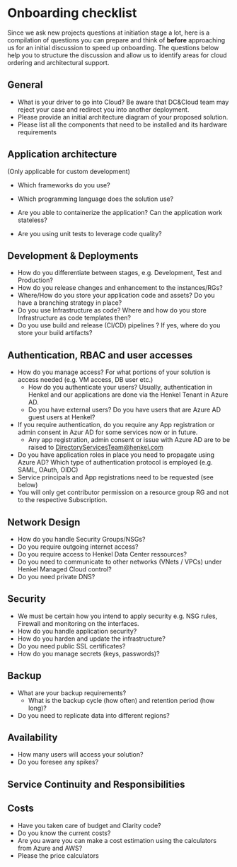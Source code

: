 # Onboarding checklist

Since we ask new projects questions at initiation stage a lot, here is a compilation of questions you can prepare and think of **before** approaching us for an initial discussion to speed up onboarding. The questions below help you to structure the discussion and allow us to identify areas for cloud ordering and architectural support.

## General

- What is your driver to go into Cloud? Be aware that DC&Cloud team may reject your case and redirect you into another deployment.
- Please provide an initial architecture diagram of your proposed solution.
- Please list all the components that need to be installed and its hardware requirements

## Application architecture

(Only applicable for custom development)

- Which frameworks do you use?
- Which programming language does the solution use?

- Are you able to containerize the application? Can the application work stateless?
- Are you using unit tests to leverage code quality?

## Development & Deployments  

- How do you differentiate between stages, e.g. Development, Test and Production?
- How do you release changes and enhancement to the instances/RGs?
- Where/How do you store your application code and assets? Do you have a branching strategy in place?
- Do you use Infrastructure as code? Where and how do you store Infrastructure as code templates then?
- Do you use build and release (CI/CD) pipelines ? If yes, where do you store your build artifacts?

## Authentication, RBAC and user accesses

- How do you manage access? For what portions of your solution is access needed (e.g. VM access, DB user etc.)
  - How do you authenticate your users? Usually, authentication in Henkel and our applications are done via the Henkel Tenant in Azure AD.
  - Do you have external users? Do you have users that are Azure AD guest users at Henkel?
- If you require authentication, do you require any App registration or admin consent in Azur AD for some services now or in future.
  - Any app registration, admin consent or issue with Azure AD are to be raised to DirectoryServicesTeam@henkel.com
- Do you have application roles in place you need to propagate using Azure AD? Which type of authentication protocol is employed (e.g. SAML, OAuth, OIDC)
- Service principals and App registrations need to be requested (see below)
- You will only get contributor permission on a resource group RG and not to the respective Subscription.

## Network Design

- How do you handle Security Groups/NSGs?
- Do you require outgoing internet access?
- Do you require access to Henkel Data Center ressources?
- Do you need to communicate to other networks (VNets / VPCs) under Henkel Managed Cloud control?
- Do you need private DNS?

## Security

- We must be certain how you intend to apply security e.g. NSG rules, Firewall and monitoring on the interfaces.
- How do you handle application security?
- How do you harden and update the infrastructure?
- Do you need public SSL certificates?
- How do you manage secrets (keys, passwords)?

## Backup

- What are your backup requirements?
  - What is the backup cycle (how often) and retention period (how long)?
- Do you need to replicate data into different regions?

## Availability

- How many users will access your solution?
- Do you foresee any spikes?

## Service Continuity and Responsibilities

## Costs

- Have you taken care of budget and Clarity code?
- Do you know the current costs?
- Are you aware you can make a cost estimation using the calculators from Azure and AWS?
- Please the price calculators
